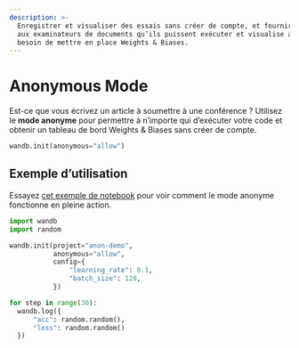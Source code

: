```yaml
---
description: >-
  Enregistrer et visualiser des essais sans créer de compte, et fournir du code
  aux examinateurs de documents qu’ils puissent exécuter et visualise avoir
  besoin de mettre en place Weights & Biases.
---
```


# Anonymous Mode

Est-ce que vous écrivez un article à soumettre à une conférence ? Utilisez le **mode anonyme** pour permettre à n’importe qui d’exécuter votre code et obtenir un tableau de bord Weights & Biases sans créer de compte.

```python
wandb.init(anonymous="allow")
```

##  Exemple d’utilisation

Essayez [cet exemple de notebook](http://bit.ly/anon-mode) pour voir comment le mode anonyme fonctionne en pleine action.

```python
import wandb
import random

wandb.init(project="anon-demo", 
           anonymous="allow",
           config={
               "learning_rate": 0.1,
               "batch_size": 128,
           })

for step in range(30):
  wandb.log({
      "acc": random.random(),
      "loss": random.random()
  })
```

